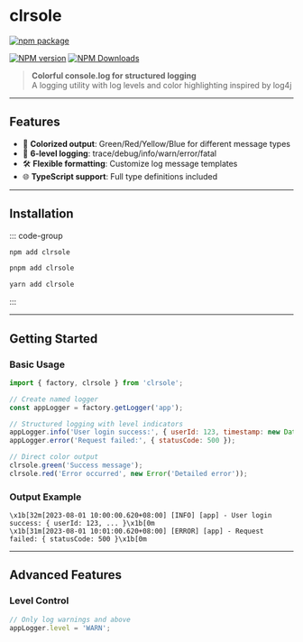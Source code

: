 # clrsole 

[![npm package](https://nodei.co/npm/clrsole.png?downloads=true&downloadRank=true&stars=true)](https://www.npmjs.com/package/clrsole)

[![NPM version](https://img.shields.io/npm/v/clrsole.svg?style=flat)](https://npmjs.org/package/clrsole) 
[![NPM Downloads](https://img.shields.io/npm/dm/clrsole.svg?style=flat)](https://npmjs.org/package/clrsole)

> **Colorful console.log for structured logging**  
> A logging utility with log levels and color highlighting inspired by log4j

---

## Features
- 🎨 **Colorized output**: Green/Red/Yellow/Blue for different message types
- 📝 **6-level logging**: trace/debug/info/warn/error/fatal
- 🛠 **Flexible formatting**: Customize log message templates
- 🌐 **TypeScript support**: Full type definitions included

---

## Installation

::: code-group
```bash [npm]
npm add clrsole
```
```bash [pnpm]
pnpm add clrsole
```
```bash [yarn]
yarn add clrsole
```
:::

---

## Getting Started

### Basic Usage
```javascript
import { factory, clrsole } from 'clrsole';

// Create named logger
const appLogger = factory.getLogger('app');

// Structured logging with level indicators
appLogger.info('User login success:', { userId: 123, timestamp: new Date() });
appLogger.error('Request failed:', { statusCode: 500 });

// Direct color output
clrsole.green('Success message');
clrsole.red('Error occurred', new Error('Detailed error'));
```

### Output Example
```text
\x1b[32m[2023-08-01 10:00:00.620+08:00] [INFO] [app] - User login success: { userId: 123, ... }\x1b[0m
\x1b[31m[2023-08-01 10:01:00.620+08:00] [ERROR] [app] - Request failed: { statusCode: 500 }\x1b[0m
```

---

## Advanced Features

### Level Control
```javascript
// Only log warnings and above
appLogger.level = 'WARN';
```
